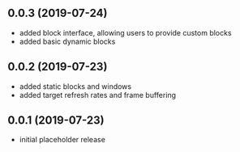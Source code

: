 ## 0.0.3 (2019-07-24)

* added block interface, allowing users to provide custom blocks
* added basic dynamic blocks


## 0.0.2 (2019-07-23)

* added static blocks and windows
* added target refresh rates and frame buffering


## 0.0.1 (2019-07-23)

* initial placeholder release
